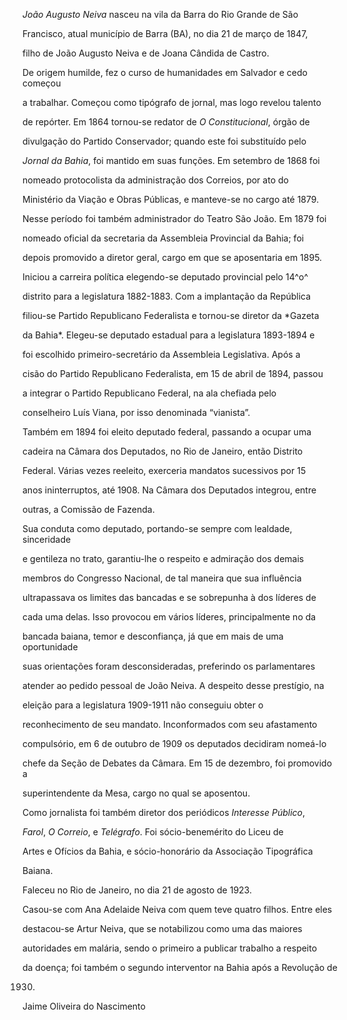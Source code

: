 

*João Augusto Neiva* nasceu na vila da Barra do Rio Grande de São

Francisco, atual município de Barra (BA), no dia 21 de março de 1847,

filho de João Augusto Neiva e de Joana Cândida de Castro.



De origem humilde, fez o curso de humanidades em Salvador e cedo começou

a trabalhar. Começou como tipógrafo de jornal, mas logo revelou talento

de repórter. Em 1864 tornou-se redator de *O Constitucional*, órgão de

divulgação do Partido Conservador; quando este foi substituído pelo

*Jornal da Bahia*, foi mantido em suas funções. Em setembro de 1868 foi

nomeado protocolista da administração dos Correios, por ato do

Ministério da Viação e Obras Públicas, e manteve-se no cargo até 1879.



Nesse período foi também administrador do Teatro São João. Em 1879 foi

nomeado oficial da secretaria da Assembleia Provincial da Bahia; foi

depois promovido a diretor geral, cargo em que se aposentaria em 1895.



Iniciou a carreira política elegendo-se deputado provincial pelo 14^o^

distrito para a legislatura 1882-1883. Com a implantação da República

filiou-se Partido Republicano Federalista e tornou-se diretor da *Gazeta

da Bahia*. Elegeu-se deputado estadual para a legislatura 1893-1894 e

foi escolhido primeiro-secretário da Assembleia Legislativa. Após a

cisão do Partido Republicano Federalista, em 15 de abril de 1894, passou

a integrar o Partido Republicano Federal, na ala chefiada pelo

conselheiro Luís Viana, por isso denominada “vianista”.



Também em 1894 foi eleito deputado federal, passando a ocupar uma

cadeira na Câmara dos Deputados, no Rio de Janeiro, então Distrito

Federal. Várias vezes reeleito, exerceria mandatos sucessivos por 15

anos ininterruptos, até 1908. Na Câmara dos Deputados integrou, entre

outras, a Comissão de Fazenda.



Sua conduta como deputado, portando-se sempre com lealdade, sinceridade

e gentileza no trato, garantiu-lhe o respeito e admiração dos demais

membros do Congresso Nacional, de tal maneira que sua influência

ultrapassava os limites das bancadas e se sobrepunha à dos líderes de

cada uma delas. Isso provocou em vários líderes, principalmente no da

bancada baiana, temor e desconfiança, já que em mais de uma oportunidade

suas orientações foram desconsideradas, preferindo os parlamentares

atender ao pedido pessoal de João Neiva. A despeito desse prestígio, na

eleição para a legislatura 1909-1911 não conseguiu obter o

reconhecimento de seu mandato. Inconformados com seu afastamento

compulsório, em 6 de outubro de 1909 os deputados decidiram nomeá-lo

chefe da Seção de Debates da Câmara. Em 15 de dezembro, foi promovido a

superintendente da Mesa, cargo no qual se aposentou.



Como jornalista foi também diretor dos periódicos *Interesse Público*,

*Farol*, *O Correio*, e *Telégrafo*. Foi sócio-benemérito do Liceu de

Artes e Ofícios da Bahia, e sócio-honorário da Associação Tipográfica

Baiana.



Faleceu no Rio de Janeiro, no dia 21 de agosto de 1923.



Casou-se com Ana Adelaide Neiva com quem teve quatro filhos. Entre eles

destacou-se Artur Neiva, que se notabilizou como uma das maiores

autoridades em malária, sendo o primeiro a publicar trabalho a respeito

da doença; foi também o segundo interventor na Bahia após a Revolução de

1930.



Jaime Oliveira do Nascimento



